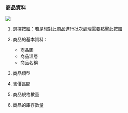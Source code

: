 ### 商品資料

![](RackMultipart20230424-1-nn9xl2_html_3f652d28f21ee211.png)

1. 選擇按鈕：若是想對此商品進行批次處理需要點擊此按鈕
2. 商品的基本資料：

   - 商品圖
   - 商品溫層
   - 商品名稱

3. 商品類型
4. 售價區間
5. 商品規格數量
6. 商品的庫存數量
